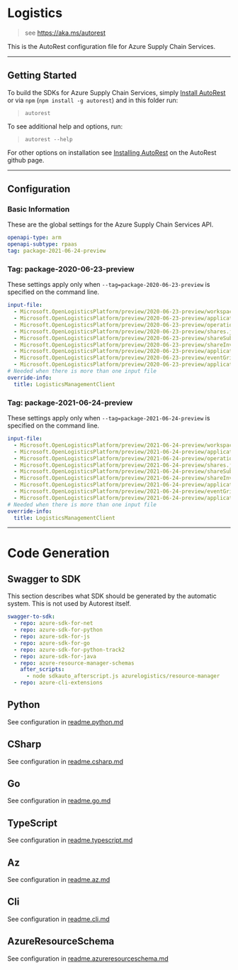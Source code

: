 # Logistics

> see https://aka.ms/autorest

This is the AutoRest configuration file for Azure Supply Chain Services.

---

## Getting Started

To build the SDKs for Azure Supply Chain Services, simply [Install AutoRest](https://aka.ms/autorest/install) or via `npm` (`npm install -g autorest`) and in this folder run:

> `autorest`

To see additional help and options, run:

> `autorest --help`

For other options on installation see [Installing AutoRest](https://aka.ms/autorest/install) on the AutoRest github page.

---

## Configuration

### Basic Information

These are the global settings for the Azure Supply Chain Services API.

```yaml
openapi-type: arm
openapi-subtype: rpaas
tag: package-2021-06-24-preview
```

### Tag: package-2020-06-23-preview

These settings apply only when `--tag=package-2020-06-23-preview` is specified on the command line.

```yaml $(tag) == 'package-2020-06-23-preview'
input-file:
  - Microsoft.OpenLogisticsPlatform/preview/2020-06-23-preview/workspaces.json
  - Microsoft.OpenLogisticsPlatform/preview/2020-06-23-preview/applicationWorkspaces.json
  - Microsoft.OpenLogisticsPlatform/preview/2020-06-23-preview/operations.json
  - Microsoft.OpenLogisticsPlatform/preview/2020-06-23-preview/shares.json
  - Microsoft.OpenLogisticsPlatform/preview/2020-06-23-preview/shareSubscriptions.json
  - Microsoft.OpenLogisticsPlatform/preview/2020-06-23-preview/shareInvites.json
  - Microsoft.OpenLogisticsPlatform/preview/2020-06-23-preview/applicationRegistrations.json
  - Microsoft.OpenLogisticsPlatform/preview/2020-06-23-preview/eventGridFilters.json  
  - Microsoft.OpenLogisticsPlatform/preview/2020-06-23-preview/applicationRegistrationInvites.json
# Needed when there is more than one input file
override-info:
  title: LogisticsManagementClient
```

### Tag: package-2021-06-24-preview

These settings apply only when `--tag=package-2021-06-24-preview` is specified on the command line.

```yaml $(tag) == 'package-2021-06-24-preview'
input-file:
  - Microsoft.OpenLogisticsPlatform/preview/2021-06-24-preview/workspaces.json
  - Microsoft.OpenLogisticsPlatform/preview/2021-06-24-preview/applicationWorkspaces.json
  - Microsoft.OpenLogisticsPlatform/preview/2021-06-24-preview/operations.json
  - Microsoft.OpenLogisticsPlatform/preview/2021-06-24-preview/shares.json
  - Microsoft.OpenLogisticsPlatform/preview/2021-06-24-preview/shareSubscriptions.json
  - Microsoft.OpenLogisticsPlatform/preview/2021-06-24-preview/shareInvites.json
  - Microsoft.OpenLogisticsPlatform/preview/2021-06-24-preview/applicationRegistrations.json
  - Microsoft.OpenLogisticsPlatform/preview/2021-06-24-preview/eventGridFilters.json  
  - Microsoft.OpenLogisticsPlatform/preview/2021-06-24-preview/applicationRegistrationInvites.json
# Needed when there is more than one input file
override-info:
  title: LogisticsManagementClient
```

---

# Code Generation

## Swagger to SDK

This section describes what SDK should be generated by the automatic system.
This is not used by Autorest itself.

```yaml $(swagger-to-sdk)
swagger-to-sdk:
  - repo: azure-sdk-for-net
  - repo: azure-sdk-for-python
  - repo: azure-sdk-for-js
  - repo: azure-sdk-for-go
  - repo: azure-sdk-for-python-track2
  - repo: azure-sdk-for-java
  - repo: azure-resource-manager-schemas
    after_scripts:
      - node sdkauto_afterscript.js azurelogistics/resource-manager
  - repo: azure-cli-extensions
```

## Python

See configuration in [readme.python.md](./readme.python.md)

## CSharp

See configuration in [readme.csharp.md](./readme.csharp.md)

## Go

See configuration in [readme.go.md](./readme.go.md)

## TypeScript

See configuration in [readme.typescript.md](./readme.typescript.md)

## Az

See configuration in [readme.az.md](./readme.az.md)

## Cli

See configuration in [readme.cli.md](./readme.cli.md)

## AzureResourceSchema

See configuration in [readme.azureresourceschema.md](./readme.azureresourceschema.md)
